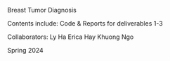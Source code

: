 Breast Tumor Diagnosis

Contents include:
Code & Reports for deliverables 1-3

Collaborators:
Ly Ha
Erica Hay
Khuong Ngo

Spring 2024
